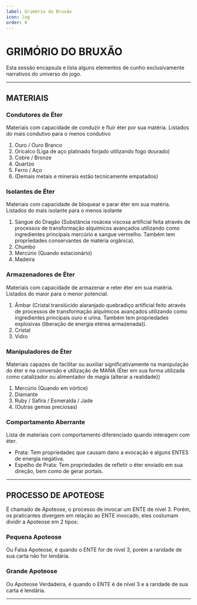 ```yaml
---
label: Grimório do Bruxão
icon: log
order: 0
---
```


# GRIMÓRIO DO BRUXÃO
Esta sessão encapsula e lista alguns elementos de cunho exclusivamente narrativos do universo do jogo.

---

## MATERIAIS

### Condutores de Éter
Materiais com capacidade de conduzir e fluir éter por sua matéria.
Listados do mais condutivo para o menos condutivo

1.	Ouro / Ouro Branco
2.	Oricalco (Liga de aço platinado forjado utilizando fogo dourado)
3.	Cobre / Bronze
4.	Quartzo
5.	Ferro / Aço
6.	(Demais metais e minerais estão tecnicamente empatados)

### Isolantes de Éter
Materiais com capacidade de bloquear e parar éter em sua matéria.
Listados do mais isolante para o menos isolante

1.	Sangue do Dragão (Substância rosácea viscosa artificial feita através de processos de transformação alquímicos avançados utilizando como ingredientes principais mercúrio e sangue vermelho. Também tem propriedades conservantes de matéria orgânica).
2.	Chumbo
3.	Mercúrio (Quando estacionário)
4.	Madeira

### Armazenadores de Éter
Materiais com capacidade de armazenar e reter éter em sua matéria.
Listados do maior para o menor potencial.

1.	Âmbar (Cristal translúcido alaranjado quebradiço artificial feito através de processos de transformação alquímicos avançados utilizando como ingredientes principais ouro e urina. Também tem propriedades explosivas (liberação de energia etérea armazenada)).
2.	Cristal
3.	Vidro

### Manipuladores de Éter
Materiais capazes de facilitar ou auxiliar significativamente na manipulação do éter e na conversão e utilização de MANA (Éter em sua forma utilizada como catalizador ou alimentador de magia (alterar a realidade))

1.	Mercúrio (Quando em vórtice)
2.	Diamante
3.	Ruby / Safira / Esmeralda / Jade
4.	(Outras gemas preciosas)

### Comportamento Aberrante
Lista de materiais com comportamento diferenciado quando interagem com éter.
* Prata: Tem propriedades que causam dano a evocação e alguns ENTES de energia negativa.
* Espelho de Prata: Tem propriedades de refletir o éter enviado em sua direção, bem como de gerar portais.

---

## PROCESSO DE APOTEOSE
É chamado de Apoteose, o processo de invocar um ENTE de nível 3. Porém, os praticantes divergem em relação ao ENTE invocado, eles costumam dividir a Apoteose em 2 tipos:

### Pequena Apoteose
Ou Falsa Apoteose, é quando o ENTE for de nível 3, porém a raridade de sua carta não for lendária.

### Grande Apoteose
Ou Apoteose Verdadeira, é quando o ENTE é de nível 3 e a raridade de sua carta é lendária.

---
